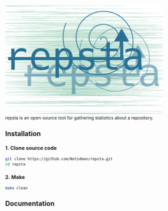 ![](img/repstaico.png)
<br> repsta is an open-source tool for gathering statistics about a repository.
## Installation
  ### 1. Clone source code
```sh
git clone https://github.com/Notidman/repsta.git
cd repsta
```
  ### 2. Make
```sh
make clean
```
## Documentation

